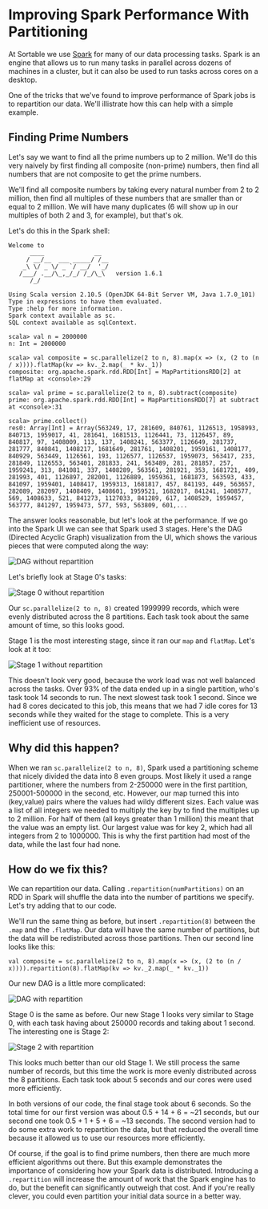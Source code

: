 # Improving Spark Performance With Partitioning

At Sortable we use [Spark](http://spark.apache.org/) for many of our data processing tasks. Spark is an engine that allows us to run many tasks in parallel across dozens of machines in a cluster, but it can also be used to run tasks across cores on a desktop.

One of the tricks that we've found to improve performance of Spark jobs is to repartition our data. We'll illistrate how this can help with a simple example.

## Finding Prime Numbers

Let's say we want to find all the prime numbers up to 2 million. We'll do this very naively by first finding all composite (non-prime) numbers, then find all numbers that are not composite to get the prime numbers.

We'll find all composite numbers by taking every natural number from 2 to 2 million, then find all multiples of these numbers that are smaller than or equal to 2 million. We will have many duplicates (6 will show up in our multiples of both 2 and 3, for example), but that's ok.

Let's do this in the Spark shell:

    Welcome to
          ____              __
         / __/__  ___ _____/ /__
        _\ \/ _ \/ _ `/ __/  '_/
       /___/ .__/\_,_/_/ /_/\_\   version 1.6.1
          /_/
    
    Using Scala version 2.10.5 (OpenJDK 64-Bit Server VM, Java 1.7.0_101)
    Type in expressions to have them evaluated.
    Type :help for more information.
    Spark context available as sc.
    SQL context available as sqlContext.
    
    scala> val n = 2000000
    n: Int = 2000000
    
    scala> val composite = sc.parallelize(2 to n, 8).map(x => (x, (2 to (n / x)))).flatMap(kv => kv._2.map(_ * kv._1))
    composite: org.apache.spark.rdd.RDD[Int] = MapPartitionsRDD[2] at flatMap at <console>:29
    
    scala> val prime = sc.parallelize(2 to n, 8).subtract(composite)
    prime: org.apache.spark.rdd.RDD[Int] = MapPartitionsRDD[7] at subtract at <console>:31
    
    scala> prime.collect()
    res0: Array[Int] = Array(563249, 17, 281609, 840761, 1126513, 1958993, 840713, 1959017, 41, 281641, 1681513, 1126441, 73, 1126457, 89, 840817, 97, 1408009, 113, 137, 1408241, 563377, 1126649, 281737, 281777, 840841, 1408217, 1681649, 281761, 1408201, 1959161, 1408177, 840929, 563449, 1126561, 193, 1126577, 1126537, 1959073, 563417, 233, 281849, 1126553, 563401, 281833, 241, 563489, 281, 281857, 257, 1959241, 313, 841081, 337, 1408289, 563561, 281921, 353, 1681721, 409, 281993, 401, 1126897, 282001, 1126889, 1959361, 1681873, 563593, 433, 841097, 1959401, 1408417, 1959313, 1681817, 457, 841193, 449, 563657, 282089, 282097, 1408409, 1408601, 1959521, 1682017, 841241, 1408577, 569, 1408633, 521, 841273, 1127033, 841289, 617, 1408529, 1959457, 563777, 841297, 1959473, 577, 593, 563809, 601,...

The answer looks reasonable, but let's look at the performance. If we go into the Spark UI we can see that Spark used 3 stages. Here's the DAG (Directed Acyclic Graph) visualization from the UI, which shows the various pieces that were computed along the way:

![DAG without repartition](no_repartition_DAG.png)

Let's briefly look at Stage 0's tasks:

![Stage 0 without repartition](no_repartition_stage_0.png)

Our `sc.parallelize(2 to n, 8)` created 1999999 records, which were evenly distributed across the 8 partitions. Each task took about the same amount of time, so this looks good.

Stage 1 is the most interesting stage, since it ran our `map` and `flatMap`. Let's look at it too:

![Stage 1 without repartition](no_repartition_stage_1.png)

This doesn't look very good, because the work load was not well balanced across the tasks. Over 93% of the data ended up in a single partition, who's task took 14 seconds to run. The next slowest task took 1 second. Since we had 8 cores decicated to this job, this means that we had 7 idle cores for 13 seconds while they waited for the stage to complete. This is a very inefficient use of resources.

## Why did this happen?

When we ran `sc.parallelize(2 to n, 8)`, Spark used a partitioning scheme that nicely divided the data into 8 even groups. Most likely it used a range partitioner, where the numbers from 2-250000 were in the first partition, 250001-500000 in the second, etc. However, our map turned this into (key,value) pairs where the values had wildy different sizes. Each value was a list of all integers we needed to multiply the key by to find the multiples up to 2 million. For half of them (all keys greater than 1 million) this meant that the value was an empty list. Our largest value was for key 2, which had all integers from 2 to 1000000. This is why the first partition had most of the data, while the last four had none.

## How do we fix this?

We can repartition our data. Calling `.repartition(numPartitions)` on an RDD in Spark will shuffle the data into the number of partitions we specify. Let's try adding that to our code.

We'll run the same thing as before, but insert `.repartition(8)` between the `.map` and the `.flatMap`. Our data will have the same number of partitions, but the data will be redistributed across those partitions. Then our second line looks like this:

    val composite = sc.parallelize(2 to n, 8).map(x => (x, (2 to (n / x)))).repartition(8).flatMap(kv => kv._2.map(_ * kv._1))

Our new DAG is a little more complicated:

![DAG with repartition](repartition_DAG.png)

Stage 0 is the same as before. Our new Stage 1 looks very similar to Stage 0, with each task having about 250000 records and taking about 1 second. The interesting one is Stage 2:

![Stage 2 with repartition](repartition_stage_2.png)

This looks much better than our old Stage 1. We still process the same number of records, but this time the work is more evenly distributed across the 8 partitions. Each task took about 5 seconds and our cores were used more efficiently.

In both versions of our code, the final stage took about 6 seconds. So the total time for our first version was about 0.5 + 14 + 6 = ~21 seconds, but our second one took 0.5 + 1 + 5 + 6 = ~13 seconds. The second version had to do some extra work to repartition the data, but that reduced the overall time because it allowed us to use our resources more efficiently.

Of course, if the goal is to find prime numbers, then there are much more efficient algorithms out there. But this example demonstrates the importance of considering how your Spark data is distributed. Introducing a `.repartition` will increase the amount of work that the Spark engine has to do, but the benefit can significantly outweigh that cost. And if you're really clever, you could even partition your initial data source in a better way.
